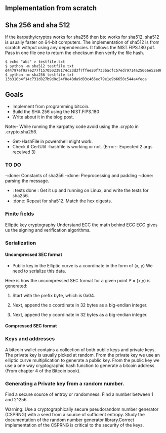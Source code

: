 ## Implementation from scratch


## Sha 256 and sha 512

If the karpathy/cryptos works for sha256 then btc works for sha512. sha512 is usually faster on 64-bit computers. The implementation of sha512 is from scratch withput using any dependencies. It follows the NIST.FIPS.180 pdf. Pass in one file one to return the checksum then verify the file hash.

```
$ echo "abc" > testfile.txt
$ python -m sha512 testfile.txt
d44797ef9a7e277f157050239174c23d3f7ffee20f733bacfc57ed79714a25666e52e060b117511ecdc0d70ceabeaeab0bd859384a918224781ba39c4b16deff
$ python -m sha256 testfile.txt
13b310b4f14c731d827b9d0c24f8e48da9d03c466ec79e1e9b6650c544a4feca

```

## Goals

- Implement from programming bitcoin.
- Build the SHA 256 using the NIST.FIPS.180
- Write about it in the blog post.

Note:- While running the karpathy code avoid using the .crypto in .crypto.sha256. 
- Get-HashFile in powershell might work.
- Check if CertUtil -hashfile is working or not. (Error:- Expected 2 args received 3)


### TO DO

-:done:  Constants of sha256
-:done: Preprocessing and padding
-:done: parsing the message.
- : tests done : Get it up and running on Linux, and write the tests for sha256.
- :done: Repeat for sha512. Match the hex digests.

### Finite fields

Elliptic key cryptography
Understand ECC  the math behind ECC
ECC gives us the signing and verification algorithms.

### Serialization

#### Uncompressed SEC format

- Public key in the Elliptic curve is a coordinate in the form of (x, y) We need to serialize this data.

Here is how the uncompressed SEC format for a given point P = (x,y) is generated:

1. Start with the prefix byte, which is 0x04.

2. Next, append the x coordinate in 32 bytes as a big-endian integer.

3. Next, append the y coordinate in 32 bytes as a big-endian integer.

#### Compressed SEC format



### Keys and addresses

A bitcoin wallet contains a collection of both public keys and private keys. The private key is usually picked at random.  From the private key we use an elliptic  curve multiplication to generate a public key. From the public key  we use a one way cryptographic hash function to generate a bitcoin address. (From chapter 4 of the Bitcoin book).

### Generating a Private key from  a random number.

Find a secure source of entroy or randomness. Find a number between 1 and 2^256. 

Warning: Use a cryptographically secure pseudorandom number generator (CSPRNG) with a seed from a source of sufficient entropy. Study the documentation of the random number generator library.Correct implementation of the CSPRNG is critical to the security of the keys.

